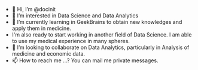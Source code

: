 - 👋 Hi, I’m @docinit
- 👀 I’m interested in Data Science and Data Analytics
- 🌱 I’m currently learning in GeekBrains to obtain new knowledges and apply them in medicine.
- I'm also ready to start working in another field of Data Science. I am able to use my medical experience in many spheres.
- 💞️ I’m looking to collaborate on Data Analytics, particularly in Analysis of medicine  and economic data.
- 📫 How to reach me ...? You can mail me private messages.

<!---
docinit/docinit is a ✨ special ✨ repository because its `README.md` (this file) appears on your GitHub profile.
You can click the Preview link to take a look at your changes.
--->
